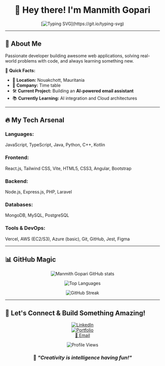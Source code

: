 
<div align="center">

# 🎨 Hey there! I'm **Manmith Gopari**

[![Typing SVG](https://readme-typing-svg.herokuapp.com?font=Fira+Code&pause=1000&color=FF6B6B&center=true&vCenter=true&width=435&lines=Frontend+Developer;Creative+Problem+Solver;Building+Cool+Stuff!)](https://git.io/typing-svg)

</div>

---

## 🌟 About Me

Passionate developer building awesome web applications, solving real-world problems with code, and always learning something new.

🎯 **Quick Facts:**
- 📍 **Location:** Nouakchott, Mauritania  
- 🏢 **Company:** Time table  
- 🛠️ **Current Project:** Building an **AI-powered email assistant**  
- 📚 **Currently Learning:** AI integration and Cloud architectures  

---

## 🔥 My Tech Arsenal

### **Languages:**  
JavaScript, TypeScript, Java, Python, C++, Kotlin

### **Frontend:**  
React.js, Tailwind CSS, Vite, HTML5, CSS3, Angular, Bootstrap

### **Backend:**  
Node.js, Express.js, PHP, Laravel

### **Databases:**  
MongoDB, MySQL, PostgreSQL

### **Tools & DevOps:**  
Vercel, AWS (EC2/S3), Azure (basic), Git, GitHub, Jest, Figma

---

## 📊 GitHub Magic

<div align="center">
  
![Manmith Gopari GitHub stats](https://github-readme-stats.vercel.app/api?username=Manmith7&show_icons=true&theme=radical&count_private=true)

![Top Languages](https://github-readme-stats.vercel.app/api/top-langs/?username=Manmith7&layout=compact&theme=radical)

![GitHub Streak](https://github-readme-streak-stats.herokuapp.com/?user=Manmith7&theme=radical)

</div>

---

## 🤝 Let's Connect & Build Something Amazing!

<div align="center">

[![LinkedIn](https://img.shields.io/badge/LinkedIn-blue?style=for-the-badge&logo=linkedin)](https://www.linkedin.com/in/manmithgopari7)  
[![Portfolio](https://img.shields.io/badge/Portfolio-Visit-green?style=for-the-badge&logo=internet-explorer)](https://yourportfolio.com)  
[📧 Email](mailto:manmithgopari7@gmail.com)

</div>

<div align="center">
  
![Profile Views](https://komarev.com/ghpvc/?username=Manmith7&color=brightgreen&style=for-the-badge)

### 🎨 *"Creativity is intelligence having fun!"* 

</div>
